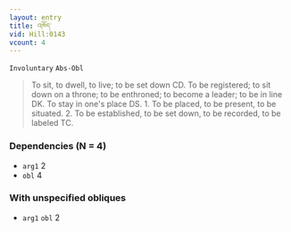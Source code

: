 ```yaml
---
layout: entry
title: འཁོད་
vid: Hill:0143
vcount: 4
---
```

`Involuntary` `Abs-Obl`
> To sit, to dwell, to live; to be set down CD\.
 To be registered; to sit down on a throne; to be enthroned; to become a leader; to be in line DK\.
To stay in one's place DS\.
1\.
 To be placed, to be present, to be situated\.
 2\.
 To be established, to be set down, to be recorded, to be labeled TC\.

### Dependencies (N = 4)
* `arg1` 2
* `obl` 4


### With unspecified obliques
* `arg1` `obl` 2



